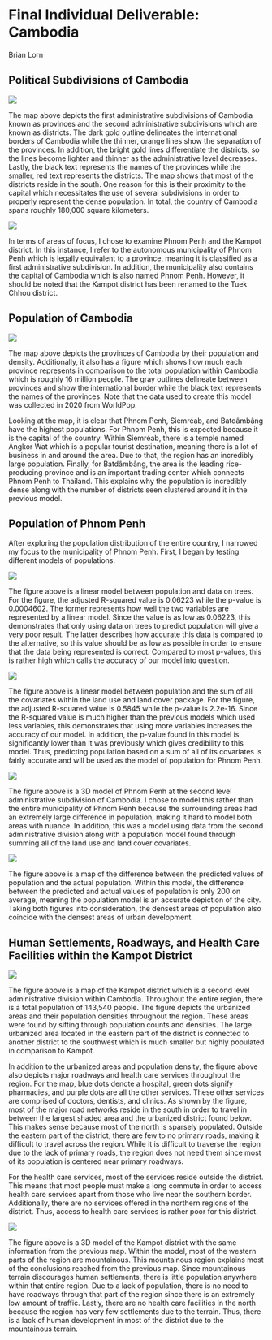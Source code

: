 # Final Individual Deliverable: Cambodia

Brian Lorn

## Political Subdivisions of Cambodia

![](cambodia.png)


The map above depicts the first administrative subdivisions of Cambodia known as provinces and the second administrative subdivisions which are known as districts. The dark gold outline delineates the international borders of Cambodia while the thinner, orange lines show the separation of the provinces. In addition, the bright gold lines differentiate the districts, so the lines become lighter and thinner as the administrative level decreases. Lastly, the black text represents the names of the provinces while the smaller, red text represents the districts. The map shows that most of the districts reside in the south. One reason for this is their proximity to the capital which necessitates the use of several subdivisions in order to properly represent the dense population. In total, the country of Cambodia spans roughly 180,000 square kilometers.


![](aof.png)


In terms of areas of focus, I chose to examine Phnom Penh and the Kampot district. In this instance, I refer to the autonomous municipality of Phnom Penh which is legally equivalent to a province, meaning it is classified as a first administrative subdivision. In addition, the municipality also contains the capital of Cambodia which is also named Phnom Penh. However, it should be noted that the Kampot district has been renamed to the Tuek Chhou district. 

## Population of Cambodia

![](cambodia_2020.png)


The map above depicts the provinces of Cambodia by their population and density. Additionally, it also has a figure which shows how much each province represents in comparison to the total population within Cambodia which is roughly 16 million people. The gray outlines delineate between provinces and show the international border while the black text represents the names of the provinces. Note that the data used to create this model was collected in 2020 from WorldPop.

Looking at the map, it is clear that Phnom Penh, Siemréab, and Batdâmbâng have the highest populations. For Phnom Penh, this is expected because it is the capital of the country. Within Siemréab, there is a temple named Angkor Wat which is a popular tourist destination, meaning there is a lot of business in and around the area. Due to that, the region has an incredibly large population. Finally, for Batdâmbâng, the area is the leading rice-producing province and is an important trading center which connects Phnom Penh to Thailand. This explains why the population is incredibly dense along with the number of districts seen clustered around it in the previous model.


## Population of Phnom Penh

After exploring the population distribution of the entire country, I narrowed my focus to the municipality of Phnom Penh. First, I began by testing different models of populations.


![](lm_dst040.png)


The figure above is a linear model between population and data on trees. For the figure, the adjusted R-squared value is 0.06223 while the p-value is 0.0004602. The former represents how well the two variables are represented by a linear model. Since the value is as low as 0.06223, this demonstrates that only using data on trees to predict population will give a very poor result. The latter describes how accurate this data is compared to the alternative, so this value should be as low as possible in order to ensure that the data being represented is correct. Compared to most p-values, this is rather high which calls the accuracy of our model into question.


![](lm_all.png)


The figure above is a linear model between population and the sum of all the covariates within the land use and land cover package. For the figure, the adjusted R-squared value is 0.5845 while the p-value is 2.2e-16. Since the R-squared value is much higher than the previous models which used less variables, this demonstrates that using more variables increases the accuracy of our model. In addition, the p-value found in this model is significantly lower than it was previously which gives credibility to this model. Thus, predicting population based on a sum of all of its covariates is fairly accurate and will be used as the model of population for Phnom Penh.


![](khm_2_pop.png)


The figure above is a 3D model of Phnom Penh at the second level administrative subdivision of Cambodia. I chose to model this rather than the entire municipality of Phnom Penh because the surrounding areas had an extremely large difference in population, making it hard to model both areas with nuance. In addition, this was a model using data from the second administrative division along with a population model found through summing all of the land use and land cover covariates. 


![](khm_PP_2.png)


The figure above is a map of the difference between the predicted values of population and the actual population. Within this model, the difference between the predicted and actual values of population is only 200 on average, meaning the population model is an accurate depiction of the city. Taking both figures into consideration, the densest areas of population also coincide with the densest areas of urban development.

## Human Settlements, Roadways, and Health Care Facilities within the Kampot District


![](kampot_hcf.png)


The figure above is a map of the Kampot district which is a second level administrative division within Cambodia. Throughout the entire region, there is a total population of 143,540 people. The figure depicts the urbanized areas and their population densities throughout the region. These areas were found by sifting through population counts and densities. The large urbanized area located in the eastern part of the district is connected to another district to the southwest which is much smaller but highly populated in comparison to Kampot.

In addition to the urbanized areas and population density, the figure above also depicts major roadways and health care services throughout the region. For the map, blue dots denote a hospital, green dots signify pharmacies, and purple dots are all the other services. These other services are comprised of doctors, dentists, and clinics. As shown by the figure, most of the major road networks reside in the south in order to travel in between the largest shaded area and the urbanized district found below. This makes sense because most of the north is sparsely populated. Outside the eastern part of the district, there are few to no primary roads, making it difficult to travel across the region. While it is difficult to traverse the region due to the lack of primary roads, the region does not need them since most of its population is centered near primary roadways.

For the health care services, most of the services reside outside the district. This means that most people must make a long commute in order to access health care services apart from those who live near the southern border. Additionally, there are no services offered in the northern regions of the district. Thus, access to health care services is rather poor for this district.


![](kampot_district.png)


The figure above is a 3D model of the Kampot district with the same information from the previous map. Within the model, most of the western parts of the region are mountainous. This mountainous region explains most of the conclusions reached from the previous map. Since mountainous terrain discourages human settlements, there is little population anywhere within that entire region. Due to a lack of population, there is no need to have roadways through that part of the region since there is an extremely low amount of traffic. Lastly, there are no health care facilities in the north because the region has very few settlements due to the terrain. Thus, there is a lack of human development in most of the district due to the mountainous terrain.
